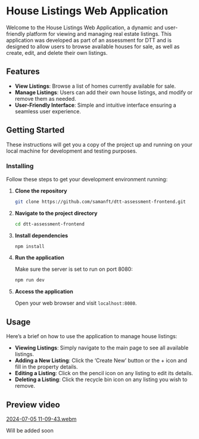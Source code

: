 # House Listings Web Application

Welcome to the House Listings Web Application, a dynamic and user-friendly platform for viewing and managing real estate listings. This application was developed as part of an assessment for DTT and is designed to allow users to browse available houses for sale, as well as create, edit, and delete their own listings.

## Features

- **View Listings**: Browse a list of homes currently available for sale.
- **Manage Listings**: Users can add their own house listings, and modify or remove them as needed.
- **User-Friendly Interface**: Simple and intuitive interface ensuring a seamless user experience.

## Getting Started

These instructions will get you a copy of the project up and running on your local machine for development and testing purposes.

### Installing

Follow these steps to get your development environment running:

1. **Clone the repository**

   ```bash
   git clone https://github.com/samanft/dtt-assessment-frontend.git
   ```

2. **Navigate to the project directory**

   ```bash
   cd dtt-assessment-frontend
   ```

3. **Install dependencies**

   ```bash
   npm install
   ```

4. **Run the application**

   Make sure the server is set to run on port 8080:

   ```bash
   npm run dev
   ```

5. **Access the application**

   Open your web browser and visit `localhost:8080`.

## Usage

Here’s a brief on how to use the application to manage house listings:

- **Viewing Listings**: Simply navigate to the main page to see all available listings.
- **Adding a New Listing**: Click the ‘Create New’ button or the + icon and fill in the property details.
- **Editing a Listing**: Click on the pencil icon on any listing to edit its details.
- **Deleting a Listing**: Click the recycle bin icon on any listing you wish to remove.

## Preview video
[2024-07-05 11-09-43.webm](https://github.com/samanft/dtt-assessment-frontend/assets/25375434/de034005-e525-435d-93dd-ac127fe9a7fe)

Will be added soon
